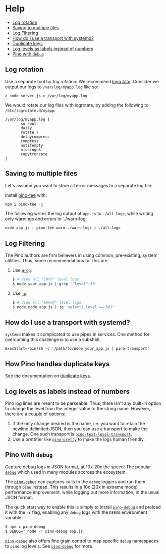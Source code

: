 # Help

* [Log rotation](#rotate)
* [Saving to multiple files](#multiple)
* [Log Filtering](#filter-logs)
* [How do I use a transport with systemd?](#transport-systemd)
* [Duplicate keys](#dupe-keys)
* [Log levels as labels instead of numbers](#level-string)
* [Pino with `debug`](#debug)

<a id="rotate"></a>
## Log rotation

Use a separate tool for log rotation:
We recommend [logrotate](https://github.com/logrotate/logrotate).
Consider we output our logs to `/var/log/myapp.log` like so:

```
> node server.js > /var/log/myapp.log
```

We would rotate our log files with logrotate, by adding the following to `/etc/logrotate.d/myapp`:

```
/var/log/myapp.log {
       su root
       daily
       rotate 7
       delaycompress
       compress
       notifempty
       missingok
       copytruncate
}
```

<a id="multiple"></a>
## Saving to multiple files

Let's assume you want to store all error messages to a separate log file:

Install [pino-tee](http://npm.im/pino-tee) with:

```bash
npm i pino-tee -g
```

The following writes the log output of `app.js` to `./all-logs`, while
writing only warnings and errors to `./warn-log:

```bash
node app.js | pino-tee warn ./warn-logs > ./all-logs
```

<a id="filter-logs"></a>
## Log Filtering
The Pino authors are firm believers in using common, pre-existing, system
utilities. Thus, some recommendations for this are:

1. Use [`grep`](https://linux.die.net/man/1/grep):
    ```sh
    $ # View all "INFO" level logs
    $ node your_app.js | grep '"level":30'
    ```
1. Use [`jq`](https://stedolan.github.io/jq/):
    ```sh
    $ # View all "ERROR" level logs
    $ node node_app.js | jq 'select(.level == 50)'
    ```

<a id="transport-systemd"></a>
## How do I use a transport with systemd?
`systemd` makes it complicated to use pipes in services. One method for overcoming
this challenge is to use a subshell:

```
ExecStart=/bin/sh -c '/path/to/node your_app.js | pino-transport'
```

<a id="dupe-keys"></a>
## How Pino handles duplicate keys
See the documentation on [duplicate keys](https://github.com/pinojs/pino#duplicate-keys).

<a id="level-string"></a>
## Log levels as labels instead of numbers
Pino log lines are meant to be parseable. Thus, there isn't any built-in option
to change the level from the integer value to the string name. However, there
are a couple of options:

1. If the only change desired is the name, i.e. you want to retain the newline
delimited JSON, then you can use a transport to make the change. One such
transport is [`pino-text-level-transport`](https://npm.im/pino-text-level-transport).
1. Use a prettifier like [`pino-pretty`](https://npm.im/pino-pretty) to make
the logs human friendly.

<a id="debug"></a>
## Pino with `debug`
Capture debug logs in JSON format, at 10x-20x the speed:
The popular [`debug`](http://npm.im/debug) which
used in many modules accross the ecosystem.

The [`pino-debug`](http://github.com/pinojs/pino-debug)
can captures calls to the `debug` loggers and run them
through `pino` instead. This results in a 10x (20x in extreme mode)
performance improvement, while logging out more information, in the
usual JSON format.

The quick start way to enable this is simply to install [`pino-debug`](http://github.com/pinojs/pino-debug)
and preload it with the `-r` flag, enabling any `debug` logs with the
`DEBUG` environment variable:

```sh
$ npm i pino-debug
$ DEBUG=* node -r pino-debug app.js
```

[`pino-debug`](http://github.com/pinojs/pino-debug) also offers fine grain control to map specific `debug`
namespaces to `pino` log levels. See [`pino-debug`](http://github.com/pinojs/pino-debug)
for more.